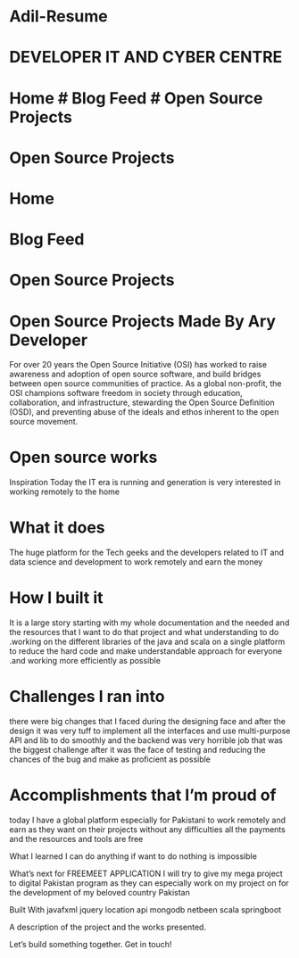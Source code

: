 # Adil-Resume
 
# DEVELOPER IT AND CYBER CENTRE

 # Home # Blog Feed  # Open Source Projects
 
 # Open Source Projects
 # Home
 
 # Blog Feed
 
 # Open Source Projects

# Open Source Projects Made By Ary Developer
For over 20 years the Open Source Initiative (OSI) has worked to raise awareness and adoption of open source software, and build bridges between open source communities of practice. As a global non-profit, the OSI champions software freedom in society through education, collaboration, and infrastructure, stewarding the Open Source Definition (OSD), and preventing abuse of the ideals and ethos inherent to the open source movement.

# Open source works
Inspiration
Today the IT era is running and generation is very interested in working remotely to the home

 # What it does
The huge platform for the Tech geeks and the developers related to IT and data science and development to work remotely and earn the money

 # How I built it
It is a large story starting with my whole documentation and the needed and the resources that I want to do that project and what understanding to do .working on the different libraries of the java and scala on a single platform to reduce the hard code and make understandable approach for everyone .and working more efficiently as possible

 # Challenges I ran into
there were big changes that I faced during the designing face and after the design it was very tuff to implement all the interfaces and use multi-purpose API and lib to do smoothly and the backend was very horrible job that was the biggest challenge after it was the face of testing and reducing the chances of the bug and make as proficient as possible

 # Accomplishments that I’m proud of
today I have a global platform especially for Pakistani to work remotely and earn as they want on their projects without any difficulties all the payments and the resources and tools are free

What I learned
I can do anything if want to do nothing is impossible

What’s next for FREEMEET APPLICATION
I will try to give my mega project to digital Pakistan program as they can especially work on my project on for the development of my beloved country Pakistan

Built With
javafxml
jquery
location api
mongodb
netbeen
scala
springboot

A description of the project and the works presented.

Let’s build something together.
Get in touch!
